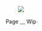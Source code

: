 <div align="center">

  ![](https://komarev.com/ghpvc/?username=devimccallion&label=Page+Views&color=blue)
  
Page ﹏ Wip

  </div>
